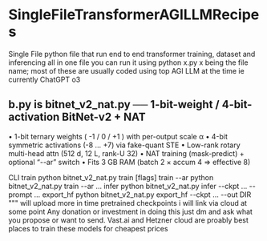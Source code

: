 # SingleFileTransformerAGILLMRecipes
Single File python file that run end to end transformer training, dataset and inferencing all in one file you can run it using python x.py x being the file name; most of these are usually coded using top AGI LLM at the time ie currently ChatGPT o3

b.py is bitnet_v2_nat.py  ── 1-bit-weight / 4-bit-activation BitNet-v2 + NAT
--------------------------------------------------------------------
 • 1-bit ternary weights   ( -1 / 0 / +1 )  with per-output scale α
 • 4-bit symmetric activations (-8 … +7)   via fake-quant STE
 • Low-rank rotary multi-head attn  (512 d, 12 L, rank-U 32)
 • NAT training   (mask-predict)   +   optional “--ar” switch
 • Fits 3 GB RAM  (batch 2 × accum 4 ⇒ effective 8)

CLI
  train       python bitnet_v2_nat.py train [flags]
  train --ar  python bitnet_v2_nat.py train --ar …
  infer       python bitnet_v2_nat.py infer --ckpt … --prompt …
  export_hf   python bitnet_v2_nat.py export_hf --ckpt … --out DIR
"""
will upload more in time pretrained checkpoints i will link via cloud at some point
Any donation or investment in doing this just dm and ask what you propose or want to send.
Vast.ai and Hetzner cloud are proably best places to train these models for cheapest prices
